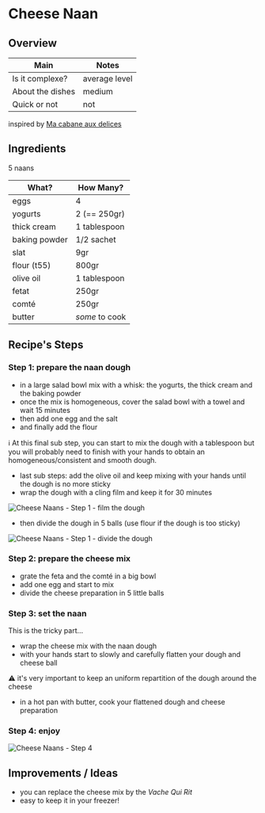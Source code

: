 # Cheese Naan


## Overview

Main             | Notes
---------------- | -------------
Is it complexe?  | average level
About the dishes | medium
Quick or not     | not

inspired by [Ma cabane aux delices](https://youtu.be/CM4Qz-Lpnfo)


## Ingredients

5 naans

What?         | How Many?
------------- | --------------
eggs          | 4
yogurts       | 2 (== 250gr)
thick cream   | 1 tablespoon
baking powder | 1/2 sachet
slat          | 9gr
flour (t55)   | 800gr
olive oil     | 1 tablespoon
fetat         | 250gr
comté         | 250gr
butter        | *some* to cook


## Recipe's Steps

### Step 1: prepare the naan dough

* in a large salad bowl mix with a whisk: the yogurts, the thick cream and the baking powder
* once the mix is homogeneous, cover the salad bowl with a towel and wait 15 minutes
* then add one egg and the salt
* and finally add the flour

:information_source: At this final sub step, you can start to mix the dough with a tablespoon but you will probably need
to finish with your hands to obtain an homogeneous/consistent and smooth dough.

* last sub steps: add the olive oil and keep mixing with your hands until the dough is no more sticky
* wrap the dough with a cling film and keep it for 30 minutes

![Cheese Naans - Step 1 - film the dough](./images/cheese_naans-01.jpg)

* then divide the dough in 5 balls (use flour if the dough is too sticky)

![Cheese Naans - Step 1 - divide the dough](./images/cheese_naans-02.jpg)

### Step 2: prepare the cheese mix

* grate the feta and the comté in a big bowl
* add one egg and start to mix
* divide the cheese preparation in 5 little balls

### Step 3: set the naan

This is the tricky part...

* wrap the cheese mix with the naan dough
* with your hands start to slowly and carefully flatten your dough and cheese ball

:warning: it's very important to keep an uniform repartition of the dough around the cheese

* in a hot pan with butter, cook your flattened dough and cheese preparation

### Step 4: enjoy

![Cheese Naans - Step 4](./images/cheese_naans-03.jpg)

## Improvements / Ideas

* you can replace the cheese mix by the *Vache Qui Rit*
* easy to keep it in your freezer!
